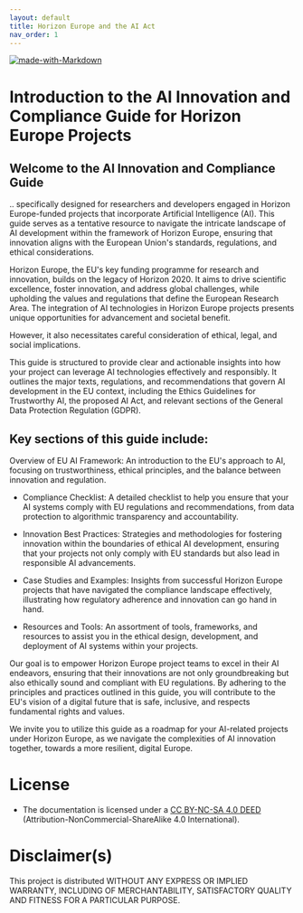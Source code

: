 ```yaml
---
layout: default
title: Horizon Europe and the AI Act
nav_order: 1
---
```


[![made-with-Markdown](https://img.shields.io/badge/Made%20with-Markdown-1f425f.svg)](http://commonmark.org)



# Introduction to the AI Innovation and Compliance Guide for Horizon Europe Projects

## Welcome to the AI Innovation and Compliance Guide

.. specifically designed for researchers and developers engaged in Horizon Europe-funded projects that incorporate Artificial Intelligence (AI). This guide serves as a tentative resource to navigate the intricate landscape of AI development within the framework of Horizon Europe, ensuring that innovation aligns with the European Union's standards, regulations, and ethical considerations.

Horizon Europe, the EU's key funding programme for research and innovation, builds on the legacy of Horizon 2020. It aims to drive scientific excellence, foster innovation, and address global challenges, while upholding the values and regulations that define the European Research Area. The integration of AI technologies in Horizon Europe projects presents unique opportunities for advancement and societal benefit. 

However, it also necessitates careful consideration of ethical, legal, and social implications.

This guide is structured to provide clear and actionable insights into how your project can leverage AI technologies effectively and responsibly. It outlines the major texts, regulations, and recommendations that govern AI development in the EU context, including the Ethics Guidelines for Trustworthy AI, the proposed AI Act, and relevant sections of the General Data Protection Regulation (GDPR).

## Key sections of this guide include:

Overview of EU AI Framework: An introduction to the EU's approach to AI, focusing on trustworthiness, ethical principles, and the balance between innovation and regulation.

* Compliance Checklist: A detailed checklist to help you ensure that your AI systems comply with EU regulations and recommendations, from data protection to algorithmic transparency and accountability.

* Innovation Best Practices: Strategies and methodologies for fostering innovation within the boundaries of ethical AI development, ensuring that your projects not only comply with EU standards but also lead in responsible AI advancements.

* Case Studies and Examples: Insights from successful Horizon Europe projects that have navigated the compliance landscape effectively, illustrating how regulatory adherence and innovation can go hand in hand.

* Resources and Tools: An assortment of tools, frameworks, and resources to assist you in the ethical design, development, and deployment of AI systems within your projects.

Our goal is to empower Horizon Europe project teams to excel in their AI endeavors, ensuring that their innovations are not only groundbreaking but also ethically sound and compliant with EU regulations. By adhering to the principles and practices outlined in this guide, you will contribute to the EU's vision of a digital future that is safe, inclusive, and respects fundamental rights and values.

We invite you to utilize this guide as a roadmap for your AI-related projects under Horizon Europe, as we navigate the complexities of AI innovation together, towards a more resilient, digital Europe.

# License

* The documentation is licensed under a [CC BY-NC-SA 4.0 DEED](https://creativecommons.org/licenses/by-nc-sa/4.0/) (Attribution-NonCommercial-ShareAlike 4.0 International).


# Disclaimer(s)

This project is distributed WITHOUT ANY EXPRESS OR IMPLIED WARRANTY, INCLUDING OF MERCHANTABILITY, SATISFACTORY QUALITY AND FITNESS FOR A PARTICULAR PURPOSE. 
